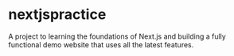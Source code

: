 # nextjspractice
A project to learning the foundations of Next.js and building a fully functional demo website that uses all the latest features.
